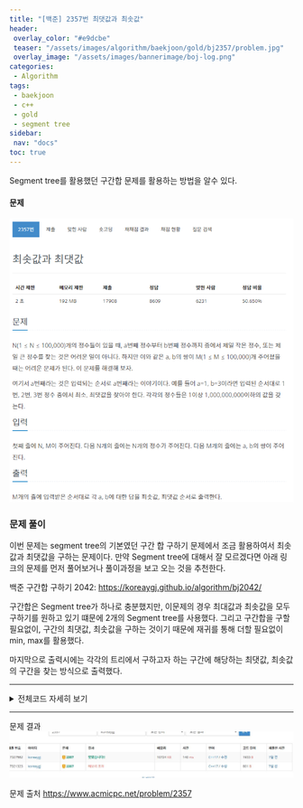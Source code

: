 ```yaml
---
title: "[백준] 2357번 최댓값과 최솟값"
header:
 overlay_color: "#e9dcbe"
 teaser: "/assets/images/algorithm/baekjoon/gold/bj2357/problem.jpg"
 overlay_image: "/assets/images/bannerimage/boj-log.png"
categories:
 - Algorithm
tags:
 - baekjoon
 - c++
 - gold
 - segment tree
sidebar:
 nav: "docs"
toc: true
---
```


Segment tree를 활용했던 구간합 문제를 활용하는 방법을 알수 있다.

#### 문제
[![2357.cpp](/assets/images/algorithm/baekjoon/gold/bj2357/problem.jpg)](https://www.acmicpc.net/problem/2357)
 

### 문제 풀이

 이번 문제는 segment tree의 기본였던 구간 합 구하기 문제에서 조금 활용하여서 최솟값과 최댓값을 구하는 문제이다. 만약 Segment tree에 대해서 잘 모르겠다면 아래 링크의 문제를 먼저 풀어보거나 풀이과정을 보고 오는 것을 추천한다.

 백준 구간합 구하기 2042:
<https://koreaygj.github.io/algorithm/bj2042/>

 구간합은 Segment tree가 하나로 충분했지만, 이문제의 경우 최대값과 최솟값을 모두 구하기를 원하고 있기 떄문에 2개의 Segment tree를 사용했다. 그리고 구간합을 구할 필요없이, 구간의 최댓값, 최솟값을 구하는 것이기 때문에 재귀를 통해 더할 필요없이 min, max를 활용했다.

 마지막으로 출력시에는 각각의 트리에서 구하고자 하는 구간에 해당하는 최댓값, 최솟값의 구간을 찾는 방식으로 출력했다.


 -------

 <details>
 <summary>전체코드 자세히 보기</summary>
 <div markdown="1">

```cpp
#include <iostream>
#include <algorithm>
#include <vector>
#include <queue>
using namespace std;
vector<int> max_tree(100005 * 4, 0);
vector<int> min_tree(100005 * 4, 0);
vector<int> arr(1000005, 0);
int init_max(int start, int end, int node)
{
    if(start == end)
        return max_tree[node] = arr[start];
    int mid = (start + end) / 2;
    return max_tree[node] = max(init_max(start, mid, node * 2) , init_max(mid + 1, end, node * 2 + 1));
}
int init_min(int start, int end, int node)
{
    if(start == end)
        return min_tree[node] = arr[start];
    int mid = (start + end) / 2;
    return min_tree[node] = min(init_min(start, mid, node * 2) , init_min(mid + 1, end, node * 2 + 1));
}
int find_max(int start, int end, int node, int left, int right)
{
    if(left > end || right < start)
        return 0;
    if(left <= start && end <= right)
        return max_tree[node];
    int mid = (start + end) / 2;
    return max(find_max(start, mid, node * 2, left, right), find_max(mid + 1, end, node * 2 + 1, left, right));
}
int find_min(int start, int end, int node, int left, int right)
{
    if(left > end || right < start)
        return 1000000005;
    if(left <= start && end <= right)
        return min_tree[node];
    int mid = (start + end) / 2;
    return min(find_min(start, mid, node * 2, left, right), find_min(mid + 1, end, node * 2 + 1, left, right));
}
int main(void){
    cin.tie(NULL);
    cout.tie(NULL);
    ios::sync_with_stdio(false);
    int n, m;
    vector<pair<int, int>> input;
    cin >> n >> m;
    for(int i = 1; i <= n; i++)
        cin >> arr[i];
    init_max(1, n, 1);
    init_min(1, n, 1);
    for(int i = 0; i < m; i++)
    {
        int a, b;
        cin >> a >> b;
        input.push_back({a, b});
    }
    for(int i = 0; i < m; i++)
    {
        cout << find_min(1, n, 1, input[i].first, input[i].second) << " " << find_max(1, n, 1, input[i].first, input[i].second) << "\n";
    }
}
 ```
 </div>
 </details>

------


문제 결과
![result](/assets/images/algorithm/baekjoon/gold/bj2357/result.jpg)

문제 출처
<https://www.acmicpc.net/problem/2357>
